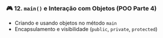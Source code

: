 ### 🎮 **12. `main()` e Interação com Objetos (POO Parte 4)**

* Criando e usando objetos no método `main`
* Encapsulamento e visibilidade (`public`, `private`, `protected`)